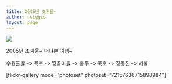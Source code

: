 ```yaml
---
title: 2005년 초겨울~
author: netggio
layout: page
---
```

![][1]

2005년 초겨울~ 떠냐본 여행~

수원출발 -> 목포 -> 땅끝마을 -> 충주 -> 묵호 -> 정동진 -> 서울 

[flickr-gallery mode=&#8221;photoset&#8221; photoset=&#8221;72157636715898984&#8243;]

 [1]: http://farm8.staticflickr.com/7404/10360285606_4b0f0a0d85_o.jpg